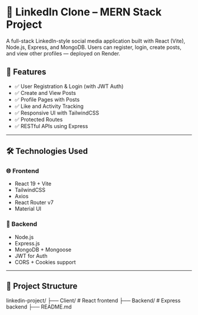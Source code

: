 # 🔗 LinkedIn Clone – MERN Stack Project

A full-stack LinkedIn-style social media application built with React (Vite), Node.js, Express, and MongoDB. Users can register, login, create posts, and view other profiles — deployed on Render.


## 📸 Features

- ✅ User Registration & Login (with JWT Auth)
- ✅ Create and View Posts
- ✅ Profile Pages with Posts
- ✅ Like and Activity Tracking
- ✅ Responsive UI with TailwindCSS
- ✅ Protected Routes
- ✅ RESTful APIs using Express

---

## 🛠️ Technologies Used

### 🌐 Frontend

- React 19 + Vite
- TailwindCSS
- Axios
- React Router v7
- Material UI

### 🔗 Backend

- Node.js
- Express.js
- MongoDB + Mongoose
- JWT for Auth
- CORS + Cookies support

---

## 📁 Project Structure

linkedin-project/
├── Client/ # React frontend
├── Backend/ # Express backend
├── README.md